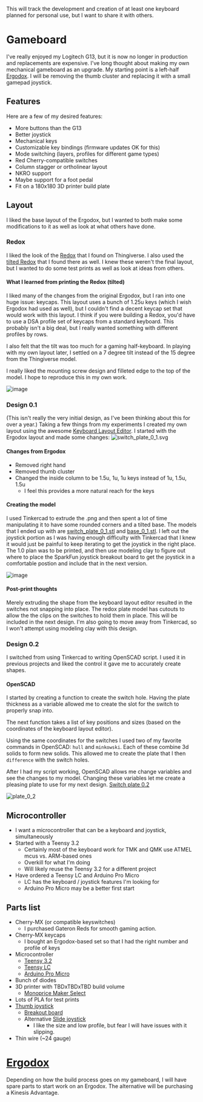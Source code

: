 This will track the development and creation of at least one keyboard
planned for personal use, but I want to share it with others.

# Gameboard

I've really enjoyed my Logitech G13, but it is now no longer in production and
replacements are expensive. I've long thought about making my own
mechanical gameboard as an upgrade. My starting point is a left-half
[Ergodox](https://www.ergodox.io). I will be removing the thumb
cluster and replacing it with a small gamepad joystick.

## Features

Here are a few of my desired features:

* More buttons than the G13
* Better joystick
* Mechanical keys
* Customizable key bindings (firmware updates OK for this)
* Mode switching (layers, profiles for different game types)
* Red Cherry-compatible switches
* Column stagger or ortholinear layout
* NKRO support
* Maybe support for a foot pedal
* Fit on a 180x180 3D printer build plate

## Layout

I liked the base layout of the Ergodox, but I wanted to both make some
modifications to it as well as look at what others have done.

### Redox

I liked the look of the
[Redox](https://www.thingiverse.com/thing:2704567) that I found on
Thingiverse. I also used the [tilted
Redox](https://www.thingiverse.com/thing:2767216) that I found there
as well. I knew these weren't the final layout, but I wanted to do
some test prints as well as look at ideas from others. 

#### What I learned from printing the Redox (tilted)

I liked many of the changes from the original Ergodox, but I ran into
one huge issue: keycaps. This layout uses a bunch of 1.25u keys (which
I wish Ergodox had used as well), but I couldn't find a decent keycap
set that would work with this layout. I think if you were building a
Redox, you'd have to use a DSA profile set of keycaps from a standard
keyboard. This probably isn't a big deal, but I really wanted
something with different profiles by rows.

I also felt that the tilt was too much for a gaming half-keyboard. In
playing with my own layout later, I settled on a 7 degree tilt instead
of the 15 degree from the Thingiverse model.

I really liked the mounting screw design and filleted edge to the top
of the model. I hope to reproduce this in my own work.

![image](images/redox_01.jpg)

### Design 0.1

(This isn't really the very initial design, as I've been thinking about this
for over a year.)  Taking a few things from my experiments I created my own
layout using the awesome [Keyboard Layout
Editor](http://www.keyboard-layout-editor.com/).  I started with the Ergodox
layout and made some changes:
![switch_plate_0_1.svg](images/switch_plate_0_1.svg)

#### Changes from Ergodox

* Removed right hand
* Removed thumb cluster
* Changed the inside column to be 1.5u, 1u, 1u keys instead of 1u, 1.5u, 1.5u
  * I feel this provides a more natural reach for the keys

#### Creating the model

I used Tinkercad to extrude the .png and then spent a lot of time manipulating
it to have some rounded corners and a tilted base. The models that I ended up
with are [switch_plate_0_1.stl](stl/switch_plate_0_1.stl) and
[base_0_1.stl](stl/base_0_1.stl). I left out the joystick portion as I was
having enough difficulty with Tinkercad that I knew it would just be painful to
keep iterating to get the joystick in the right place. The 1.0 plan was to be
printed, and then use modeling clay to figure out where to place the SparkFun
joystick breakout board to get the joystick in a comfortable postion and
include that in the next version.

![image](images/keyboard_0_1.jpg)

#### Post-print thoughts

Merely extruding the shape from the keyboard layout editor resulted in the switches not snapping into place. The redox plate model has cutouts to allow the the clips on the switches to hold them in place. This will be included in the next design. I'm also going to move away from Tinkercad, so I won't attempt using modeling clay with this design. 

### Design 0.2

I switched from using Tinkercad to writing OpenSCAD script. I used it in previous projects and liked the control it gave me to accurately create shapes.

#### OpenSCAD

I started by creating a function to create the switch hole. Having the plate thickness as a variable allowed me to create the slot for the switch to properly snap into.

The next function takes a list of key positions and sizes (based on the coordinates of the keyboard layout editor).

Using the same coordinates for the switches I used two of my favorite commands in OpenSCAD: `hull` and `minkowski`. Each of these combine 3d solids to form new solids. This allowed me to create the plate that I then `difference` with the switch holes.

After I had my script working, OpenSCAD allows me change variables and see the changes to my model. Changing these variables let me create a pleasing plate to use for my next design. [Switch plate 0.2](stl/switch_plate_0_2.stl)

![plate_0_2](images/switch_plate_0_2.png)

## Microcontroller

* I want a microcontroller that can be a keyboard and joystick, simultaneously
* Started with a Teensy 3.2
  * Certainly most of the keyboard work for TMK and QMK use ATMEL mcus vs. ARM-based ones
  * Overkill for what I'm doing
  * Will likely reuse the Teensy 3.2 for a different project
* Have ordered a Teensy LC and Arduino Pro Micro
  * LC has the keyboard / joystick features I'm looking for
  * Arduino Pro Micro may be a better first start

## Parts list

* Cherry-MX (or compatible keyswitches)
  * I purchased Gateron Reds for smooth gaming action.
* Cherry-MX keycaps
  * I bought an Ergodox-based set so that I had the right number and profile of keys
* Microcontroller
  * [Teensy 3.2](https://www.pjrc.com/store/teensy32.html)
  * [Teensy LC](https://www.pjrc.com/store/teensylc.html)
  * [Arduino Pro Micro](https://www.sparkfun.com/products/12640)
* Bunch of diodes
* 3D printer with TBDxTBDxTBD build volume
  * [Monoprice Maker Select](https://www.monoprice.com/product?p_id=13860)
* Lots of PLA for test prints
* [Thumb joystick](https://www.sparkfun.com/products/9032)
  * [Breakout board](https://www.sparkfun.com/products/9110)
  * Alternative [Slide joystick](https://www.sparkfun.com/products/9426)
    * I like the size and low profile, but fear I will have issues with it slipping.
* Thin wire (~24 gauge)


# [Ergodox](https://www.ergodox.io)

Depending on how the build process goes on my gameboard, I will have
spare parts to start work on an Ergodox. The alternative will be purchasing a Kinesis Advantage.
